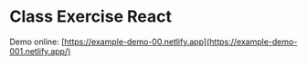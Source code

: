 # Class Exercise React

Demo online: [https://example-demo-00.netlify.app](https://example-demo-001.netlify.app/)
